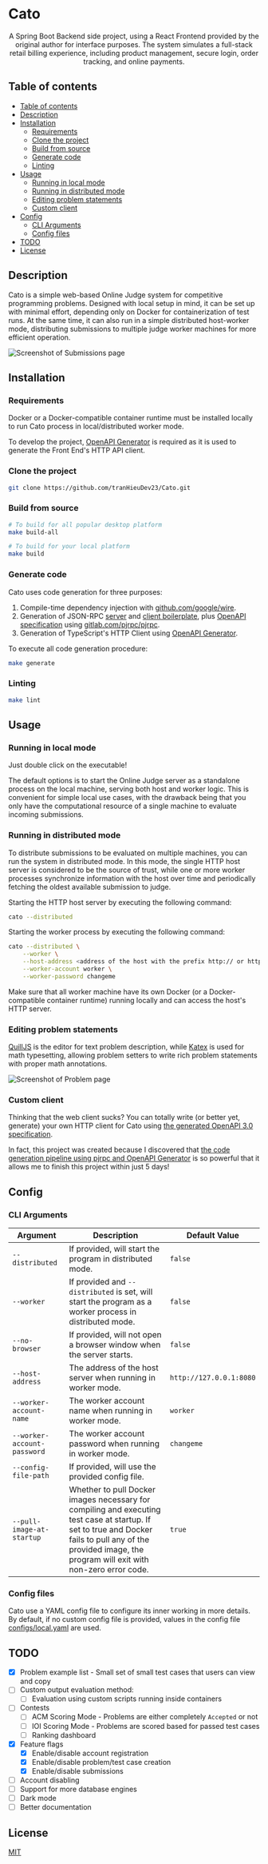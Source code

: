 <h1 align="Retail Billing Software">Cato</h1>
<p align="center">
    A Spring Boot Backend side project, using a React Frontend provided by the original author for interface purposes. The system simulates a full-stack retail billing experience, including product management, secure login, order tracking, and online payments.
</p>

<a name="table-of-contents"></a>

## Table of contents

-   [Table of contents](#table-of-contents)
-   [Description](#description)
-   [Installation](#installation)
    -   [Requirements](#requirements)
    -   [Clone the project](#clone-the-project)
    -   [Build from source](#build-from-source)
    -   [Generate code](#generate-code)
    -   [Linting](#linting)
-   [Usage](#usage)
    -   [Running in local mode](#running-in-local-mode)
    -   [Running in distributed mode](#running-in-distributed-mode)
    -   [Editing problem statements](#editing-problem-statements)
    -   [Custom client](#custom-client)
-   [Config](#config)
    -   [CLI Arguments](#cli-arguments)
    -   [Config files](#config-files)
-   [TODO](#todo)
-   [License](#license)

<a name="description"></a>

## Description

Cato is a simple web-based Online Judge system for competitive programming problems. Designed with local setup in mind, it can be set up with minimal effort, depending only on Docker for containerization of test runs. At the same time, it can also run in a simple distributed host-worker mode, distributing submissions to multiple judge worker machines for more efficient operation.

<img src="docs/screenshot-submissions-page.png" alt="Screenshot of Submissions page" />

<a name="installation"></a>

## Installation

<a name="requirements"></a>

### Requirements

Docker or a Docker-compatible container runtime must be installed locally to run Cato process in local/distributed worker mode.

To develop the project, [OpenAPI Generator](https://github.com/OpenAPITools/openapi-generator) is required as it is used to generate the Front End's HTTP API client.

### Clone the project

```bash
git clone https://github.com/tranHieuDev23/Cato.git
```

### Build from source

```bash
# To build for all popular desktop platform
make build-all

# To build for your local platform
make build
```

### Generate code

Cato uses code generation for three purposes:

1. Compile-time dependency injection with [github.com/google/wire](https://github.com/google/wire).
2. Generation of JSON-RPC [server](/internal/handlers/http/rpc/rpcserver/) and [client boilerplate](/internal/handlers/http/rpc/rpcclient/), plus [OpenAPI specification](/api/swagger.json) using [gitlab.com/pjrpc/pjrpc](https://gitlab.com/pjrpc/pjrpc).
3. Generation of TypeScript's HTTP Client using [OpenAPI Generator](https://github.com/OpenAPITools/openapi-generator).

To execute all code generation procedure:

```bash
make generate
```

### Linting

```bash
make lint
```

<a name="usage"></a>

## Usage

### Running in local mode

Just double click on the executable!

The default options is to start the Online Judge server as a standalone process on the local machine, serving both host and worker logic. This is convenient for simple local use cases, with the drawback being that you only have the computational resource of a single machine to evaluate incoming submissions.

### Running in distributed mode

To distribute submissions to be evaluated on multiple machines, you can run the system in distributed mode. In this mode, the single HTTP host server is considered to be the source of trust, while one or more worker processes synchronize information with the host over time and periodically fetching the oldest available submission to judge.

Starting the HTTP host server by executing the following command:

```bash
cato --distributed
```

Starting the worker process by executing the following command:

```bash
cato --distributed \
    --worker \
    --host-address <address of the host with the prefix http:// or https://> \
    --worker-account worker \
    --worker-password changeme
```

Make sure that all worker machine have its own Docker (or a Docker-compatible container runtime) running locally and can access the host's HTTP server.

### Editing problem statements

[QuillJS](https://quilljs.com/) is the editor for text problem description, while [Katex](https://katex.org/) is used for math typesetting, allowing problem setters to write rich problem statements with proper math annotations.

<img src="docs/screenshot-problem-page.png" alt="Screenshot of Problem page" />

### Custom client

Thinking that the web client sucks? You can totally write (or better yet, generate) your own HTTP client for Cato using [the generated OpenAPI 3.0 specification](/api/swagger.json).

In fact, this project was created because I discovered that [the code generation pipeline using pjrpc and OpenAPI Generator](#generate-code) is so powerful that it allows me to finish this project within just 5 days!

<a name="config"></a>

## Config

### CLI Arguments

| Argument                    | Description                                                                                                                                                                                                  | Default Value           |
| --------------------------- | ------------------------------------------------------------------------------------------------------------------------------------------------------------------------------------------------------------ | ----------------------- |
| `--distributed`             | If provided, will start the program in distributed mode.                                                                                                                                                     | `false`                 |
| `--worker`                  | If provided and `--distributed` is set, will start the program as a worker process in distributed mode.                                                                                                      | `false`                 |
| `--no-browser`              | If provided, will not open a browser window when the server starts.                                                                                                                                          | `false`                 |
| `--host-address`            | The address of the host server when running in worker mode.                                                                                                                                                  | `http://127.0.0.1:8080` |
| `--worker-account-name`     | The worker account name when running in worker mode.                                                                                                                                                         | `worker`                |
| `--worker-account-password` | The worker account password when running in worker mode.                                                                                                                                                     | `changeme`              |
| `--config-file-path`        | If provided, will use the provided config file.                                                                                                                                                              |                         |
| `--pull-image-at-startup`   | Whether to pull Docker images necessary for compiling and executing test case at startup. If set to true and Docker fails to pull any of the provided image, the program will exit with non-zero error code. | `true`                  |

### Config files

Cato use a YAML config file to configure its inner working in more details. By default, if no custom config file is provided, values in the config file [configs/local.yaml](configs/local.yaml) are used.

<a name="Todo"></a>

## TODO

-   [x] Problem example list - Small set of small test cases that users can view and copy
-   [ ] Custom output evaluation method:
    -   [ ] Evaluation using custom scripts running inside containers
-   [ ] Contests
    -   [ ] ACM Scoring Mode - Problems are either completely `Accepted` or not
    -   [ ] IOI Scoring Mode - Problems are scored based for passed test cases
    -   [ ] Ranking dashboard
-   [x] Feature flags
    -   [x] Enable/disable account registration
    -   [x] Enable/disable problem/test case creation
    -   [x] Enable/disable submissions
-   [ ] Account disabling
-   [ ] Support for more database engines
-   [ ] Dark mode
-   [ ] Better documentation

<a name="licence"></a>

## License

[MIT](https://choosealicense.com/licenses/mit/)
